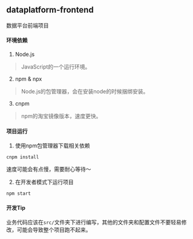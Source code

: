 dataplatform-frontend
-----

数据平台前端项目

#### 环境依赖

1. Node.js
> JavaScript的一个运行环境。

2. npm & npx
> Node.js的包管理器，会在安装node的时候捆绑安装。

3. cnpm
> npm的淘宝镜像版本，速度更快。

#### 项目运行

1. 使用npm包管理器下载相关依赖
```
cnpm install
```
速度可能会有点慢，需要耐心等待～

2. 在开发者模式下运行项目
```
npm start
```

#### 开发Tip

业务代码应该在`src/`文件夹下进行编写，其他的文件夹和配置文件不要轻易修改，可能会导致整个项目跑不起来。

